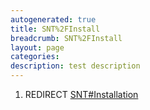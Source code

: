 ```yaml
---
autogenerated: true
title: SNT%2FInstall
breadcrumb: SNT%2FInstall
layout: page
categories: 
description: test description
---
```


1.  REDIRECT [SNT\#Installation](SNT#Installation)
